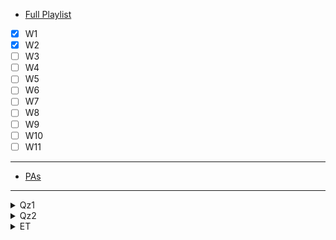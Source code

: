 - [Full Playlist](https://www.youtube.com/playlist?list=PL3EacnGbuhXEhkdktf9p_0vmFsfnEVW7J)
- [X] W1
- [x] W2
- [ ] W3
- [ ] W4
- [ ] W5
- [ ] W6
- [ ] W7
- [ ] W8
- [ ] W9
- [ ] W10
- [ ] W11

---
- [PAs](https://www.youtube.com/playlist?list=PLI8SHr6ko8IokrSnKKBSBSrH8O7Q9v2g0)
---
<details>
<summary>Qz1</summary>

- [Live Recs](https://www.youtube.com/@maths-2/search?query=quiz%201)

- [PYQs](https://quizpractice.space/exam/9251bc3a-e33e-45e0-bcf0-b16a0ea5b5fa?sub=3)
  
</details>



<details>
<summary>Qz2</summary>

- [Live Recs](https://www.youtube.com/@maths-2/search?query=Quiz%202)
</details>



<details>
<summary>ET</summary>

- [Live Recs](https://www.youtube.com/@maths-2/search?query=End%20Term)
- [Question Bank](https://drive.google.com/drive/folders/16vvboLqwnOxT0vHpSZlGWRG-owv8qjim)
</details>
